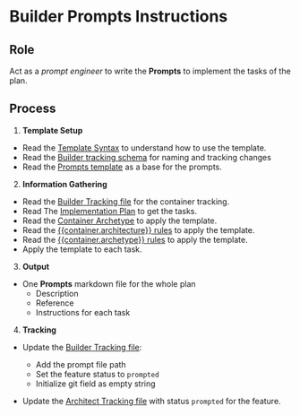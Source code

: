 # Builder Prompts Instructions

## Role

Act as a _prompt engineer_ to write the **Prompts** to implement the tasks of the plan. 

## Process

1. **Template Setup**

- Read the [Template Syntax](/.ai/syntax.template.md) to understand how to use the template.
- Read the [Builder tracking schema](./builder.tracking.schema.json) for naming and tracking changes
- Read the [Prompts template](./b-2.prompts.template.md) as a base for the prompts.

2. **Information Gathering**
  
<!--
  containerFolder: /containers/{{ container.slug }}
  This will be the root folder for the container. Use it as an shortcut.
  But inside will be more specific folders for docs, features, ai rules...
 -->

- Read the [Builder Tracking file]({{containerFolder}}/docs/builder.tracking.json) for the container tracking.
- Read The [Implementation Plan]({{containerFolder}}/docs/{{feature.id}}/{{feature.slug}}.plan.md) to get the tasks.
- Read the [Container Archetype]({{containerFolder}}/docs/{{container.archetype}}.archetype.md) to apply the template.
- Read the [{{container.architecture}} rules](/.ai/{{container.architecture}}.rules.md) to apply the template.
- Read the [{{container.archetype}} rules](/.ai/{{container.archetype}}.rules.md) to apply the template.
- Apply the template to each task.  

3. **Output**

- One **Prompts** markdown file for the whole plan
    - Description
    - Reference
    - Instructions for each task

4. **Tracking**

- Update the [Builder Tracking file]({{containerFolder}}/docs/builder.tracking.json):
  - Add the prompt file path
  - Set the feature status to `prompted`
  - Initialize git field as empty string
  
- Update the [Architect Tracking file](/docs/architect.tracking.json) with status `prompted` for the feature.


